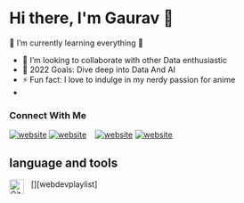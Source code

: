 # Hi there, I'm Gaurav 👋 

🌱 I’m currently learning everything 🤣
- 👯 I’m looking to collaborate with other Data enthusiastic
- 🥅 2022 Goals: Dive deep into Data And AI
- ⚡ Fun fact: I love to indulge in my nerdy passion for anime
- 
### Connect With Me
[![website](./img/twitter-light.svg)](https://twitter.com/Gauraw1410#gh-light-mode-only)
[![website](./img/twitter-dark.svg)](https://twitter.com/Gauraw1410#gh-dark-mode-only)
&nbsp;&nbsp;
[![website](./img/linkedin-light.svg)](https:www.linkedin.com/in/gauravmeherkhamb007#gh-light-mode-only)
[![website](./img/linkedin-dark.svg)](https:www.linkedin.com/in/gauravmeherkhamb007#gh-dark-mode-only)
&nbsp;&nbsp;

## language and tools
[<img align="left" alt="Git" width="26px" src="https://cdn.jsdelivr.net/gh/devicons/devicon/icons/git/git-original.svg" style="padding-right:10px;" />][webdevplaylist]





